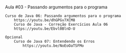 Aula #03 - Passando argumentos para o programa

    Curso de Java 06: Passando argumentos para o programa
        https://youtu.be/dhGPGv7XCM8
        Curso de Java - Correção Exercícios Aula 06
        https://youtu.be/Ebvl0BlnD-U

    Opcional
        Curso de Java 07: Entendendo os Erros
            https://youtu.be/NoEoOaTSFMo
